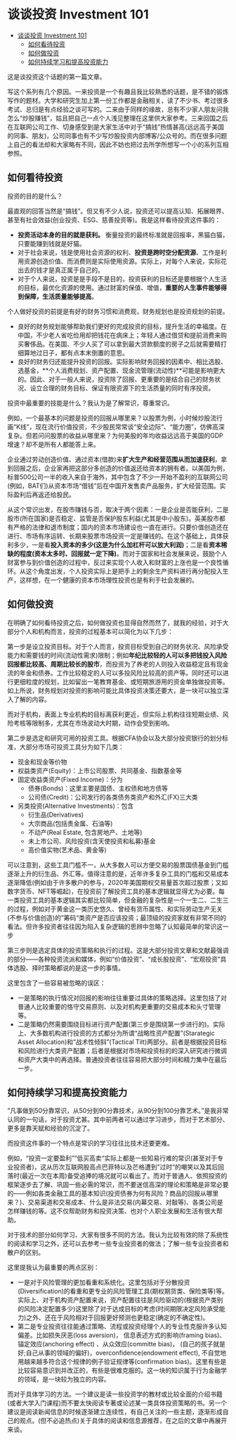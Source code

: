 # 谈谈投资 Investment 101

- [谈谈投资 Investment 101](#谈谈投资-investment-101)
  - [如何看待投资](#如何看待投资)
  - [如何做投资](#如何做投资)
  - [如何持续学习和提高投资能力](#如何持续学习和提高投资能力)

这是谈投资这个话题的第一篇文章。

写这个系列有几个原因。一来投资是一个有趣且我比较熟悉的话题，是不错的锻炼写作的题材。大学和研究生加上第一份工作都是金融相关，读了不少书、考过很多考试、总归是有点经验之谈可写的。二来由于同样的缘故，总有不少家人朋友问我怎么“炒股赚钱”，姑且把自己一点个人浅见整理在这里供大家参考。三来回国之后在互联网公司工作、切身感受到是大家生活中对于“搞钱”热情甚高(远远高于美国的同事、朋友)，公司同事也有不少写炒股投资内部博客/公众号的。而在很多问题上自己的看法却和大家略有不同，因此不妨也把过去所学所想写一个小的系列互相参照。

## 如何看待投资

投资的目的是什么？

最直观的回答当然是“搞钱”。但又有不少人说，投资还可以提高认知、拓展眼界、甚至有社会效益(创业投资、ESG、慈善投资等)。我是这样看待投资这件事的：

- **投资活动本身的目的就是获利。** 衡量投资的最终标准就是回报率，黑猫白猫，只要能赚到钱就是好猫。
- 对于社会来说，钱是使用社会资源的权利、**投资是跨时空分配资源**、工作是利用资源创造价值、而消费则是实际使用资源。实际上，对每个人来说，实际花出去的钱才是真正属于自己的。
- 对于个人来说，投资是是手段不是目的，投资获利的目标还是要根据个人生活的目标，最优化资源的使用。通过财富的保值、增值，**重要的人生事件能够得到保障，生活质量能够提高**。

个人做好投资的前提是有好的财务习惯和消费观，财务规划也是投资规划的前提。

- 良好的财务规划能够帮助我们更好的完成投资的目标，提升生活的幸福度。在中国，不少老人省吃俭用却把钱花在病床上；年轻人通过借贷和提前消费来购买奢侈品。在美国、不少人买了可以拿到最大贷款额度的房子之后就需要精打细算地过日子，都有点本末倒置的意思。
- 良好的财务归还能提升投资的回报。实际影响财务回报的因素中、相比选股、选基金，**个人消费规划、资产配置、现金流管理(流动性)**可能是影响更大的。因此、对于一般人来说，投资除了回报、更重要的是结合自己的财务状况、设立合理的财务目标、保证有限资源下的生活质量的同时有序投资。

投资中最重要的技能是什么？我认为是了解常识，尊重常识。

例如，一个最基本的问题是投资的回报从哪里来？以股票为例，小时候炒股流行画“K线”，现在流行价值投资，不少股民常常谈“安全边际”、“能力圈”，仿佛高深复杂。但若问问股票的收益从哪里来？为何美股的年均收益远远高于美国的GDP增速？却不是所有人都能答上来。

企业通过劳动创造价值、通过资本(借款)来**扩大生产和经营范围从而加速获利**，拿到回报之后，企业家再把这部分多创造的价值返还给资本的拥有者。以美国为例，标普500公司一半的收入来自于海外，其中包含了不少一开始不盈利的互联网公司(例如，BAT们)从资本市场“借钱”后在中国开发售卖产品服务，扩大经营范围。实际盈利后再返还给股民。

从这个常识出发，在股市赚钱与否，取决于两个因素：一是企业是否能获利，二是股市(所在国家)是否稳定、监管是否保护股东利益(尤其是中小股东)。英美股市都有严格的法律和退市制度；国内的资本市场建设也一直在进行。只要价值创造还在进行、市场有序运转、长期来股票市场投资一定是赚钱的。在这个基础上，具体获利多少，一是看**投入资本的多少(这是为什么加杠杆可以放大利润)**；二是看**资本稀缺的程度(资本太多时、回报就一定下降)**。而对于国家和社会发展来说，鼓励个人财富参与到价值创造的过程中，反过来实现个人收入和财富的上涨也是一个良性循环。从这个角度出发，个人投资实际上是把手上的剩余生产资料进行再分配投入生产，这样想，在一个健康的资本市场理性投资也是有利于社会发展的。

## 如何做投资

在明确了如何看待投资之后，如何做投资也显得自然而然了，就我的经验，对于大部分个人和机构而言，投资的过程基本可以简化为以下几步：

第一步是设立投资目标。对于个人而言，投资目标受到自己的财务状况、风险承受能力和需要钱的时间(流动性需求)限制；例如**年纪比较轻的人可以多把钱投入风险回报都比较高、周期比较长的股市**，而投资为了养老的人则投入收益稳定且有现金流的年金和债券。工作比较稳定的人可以多投风险比较高的资产等。同时还可以进行更细粒度的规划，比如留出一笔教育基金、或短期旅游用的资金单独做投资等。如上所说，财务规划对投资的影响可能比具体投资决策还要大，是一块可以独立深入了解的内容。

而对于机构，表面上专业机构的目标离获利更近，但实际上机构往往短期业绩、风险考核等限制多，尤其在市场波动大时期，动作会受到影响。

第二步是选定和研究可用的投资工具。根据CFA协会以及大部分投资银行的划分标准，大部分市场可投资工具分为如下几类：

- 现金和现金等价物
- 权益类资产(Equity)：上市公司股票、共同基金、指数基金等
- 固定收益类资产(Fixed Income)：分为
  - 债券(Bonds)：这里主要是国债、主权债和地方债等
  - 公司债(Credit)：公司发行的各类债务类资产和外汇(FX)三大类
- 另类投资(Alternative Investments)：包含
  - 衍生品(Derivatives)
  - 大宗商品(包括贵金属、石油等)
  - 不动产(Real Estate, 包含房地产、土地等)
  - 未上市公司、风险投资(含天使投资和私募)基金
  - 高价值实物(艺术品、黄金等)

可以注意到，这些工具门槛不一，从大多数人可以方便交易的股票国债基金到门槛逐渐上升的衍生品、外汇等。值得注意的是，近年许多复杂工具的门槛和交易成本逐渐降低(例如由于许多散户的参与，2020年美国期权交易量首次超过股票；又如数字货币、NFT等崛起)，在投资前了解投资工具的基本逻辑就显得尤为必要。每一类投资工具的基本逻辑其实都比较简单，但金融的复杂性是一个一生二、二生三的过程，例如对于黄金这一类历史悠久、曾经有货币属性、和实际劳动生产无关(不参与价值创造)的”筹码“类资产是否应该投资；最顶级的投资家就有非常不同的看法。但许多投资者往往因为陷入复杂逻辑的思辨中忽略了认知最简单的常识这一步

第三步则是选定具体的投资策略和执行的过程。这是大部分投资文章和文献最强调的部分——各种投资流派和媒体，例如“价值投资”、“成长股投资”、“宏观投资”具体选股、择时策略都说的是这一步的事情。

这里包含了一些容易被忽略的误区：

- 一是策略的执行情况对回报的影响往往重要过具体的策略选择。这里包括了对普通人比较重要的恪守交易原则、以及对机构更重要的交易成本和头寸管理等。
- 二是策略仍然需要围绕目标进行资产配置(第三步是围绕第一步进行的)。实际上、大多数机构进行投资的方式都分为所谓“战略性资产配置”(Starategic Asset Allocation)和“战术性倾斜”(Tactical Tilt)两部分。前者是根据投资目标和风险进行大类资产配置；后者是根据对市场和投资标的的深入研究进行微调和资产大类中的再选择。普通投资者往往容易把大部分时间和精力集中在最后一步。

## 如何持续学习和提高投资能力

”凡事做到50分靠常识，从50分到90分靠技术，从90分到100分靠艺术。”是我非常认同的一句话，对于投资尤甚。其中前两者可以通过学习进步，而对于艺术部分、更多是靠天赋和经验的沉淀了。

而投资这件事的一个特点是常识的学习往往比技术还要更难。

例如，“投资一定要盈利””低买高卖“实际上都是一些知易行难的常识(甚至对于专业投资者)，这从历次互联网股高点巴菲特以及芒格遭到”过时“的嘲笑以及其后回落时(最近一次在本周)备受追捧的境况就可以看出了。而对于普通人、依照投资的框架逐步去了解、巩固一些必需的常识，而不要迷信高深的理论和策略是非常必要的——例如各类金融工具的基本知识(投资债券为何有风险？商品的回报从哪里来？)、交易渠道和交易成本、什么是非法交易(内幕交易、对敲等)、各类公司是怎样赚钱的等。这不仅帮助财务和投资决策、也对个人职业发展和生活有很大帮助。

对于技术的部分如何学习、大家有很多不同的方法。我认为比较有效的除了系统性的阅读和学习之外，还可以去参考一些专业投资者的做法；了解一些专业投资者和散户的区别。

这里提我认为最重要的两点区别：

- 一是对于风险管理的更加看重和系统化。这里包括对于分散投资(Diversification)的看重和更专业的风险管理工具(期权期货类、保险类等)等。实际上、对于机构资产配置来说，资产配置往往是风险驱动的(根据资产类别的风险决定配置多少)这里除了对于达成目标的考虑(时间期限决定风险承受能力)之外、还在于风险相对于回报更好预测也更稳定(确定的不确定性)。
- 第二是专业投资往往能通过策略、流程或投资经理个人的专业性克服许多认知偏差。比如损失厌恶(loss aversion)， 信息表述方式的影响(framing bias)、锚定效应(anchoring effect) 、从众效应(committe bias)， (自己的孩子就是好;自己从事的领域的偏好)，overconfidence(endowment effect), 不自觉地用越来越多符合这个规律的例子验证规律等(confirmation bias)。这里有些是比较容易意识到并改正的，有些是很难克服的。这一块的知识属于行为金融学的领域，是一块较为独立的内容。

而对于具体学习的方法。一个建议是读一些投资学的教材或比较全面的介绍书籍(或者大学入门课程)而不要太快阅读专著或论述某一类具体投资策略的书。另一个建议是阅读新闻信息的时候逐渐建立连续性，有自己关注的一些主题，逐渐形成自己的观点。(但不必追热点)关于具体的阅读和信息源推荐，在之后的文章中再展开来谈。
